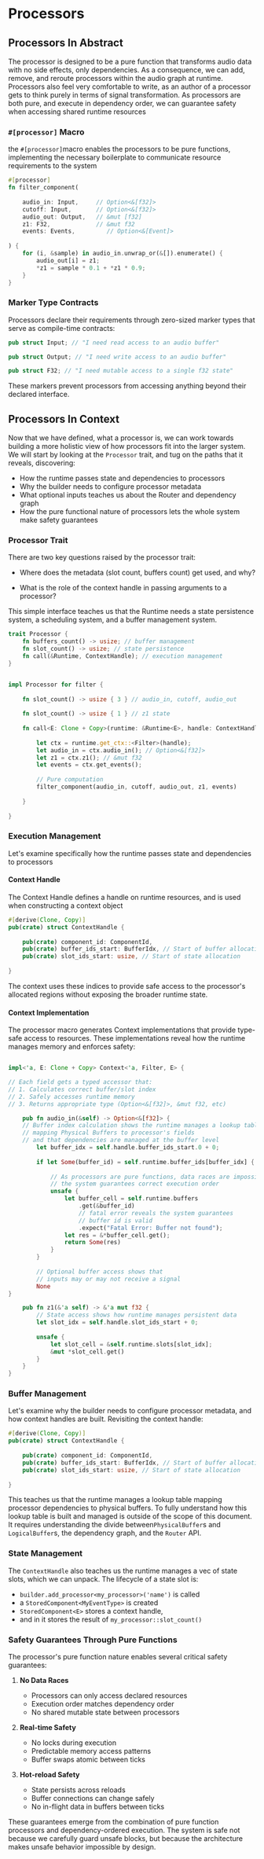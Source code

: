 # Processors

## Processors In Abstract

The processor is designed to be a pure function that transforms audio data with no side effects, only dependencies. As a consequence, we can add, remove, and reroute processors within the audio graph at runtime. Processors also feel very comfortable to write, as an author of a processor gets to think purely in terms of signal transformation. As processors are both pure, and execute in dependency order, we can guarantee safety when accessing shared runtime resources

### `#[processor]` Macro

the `#[processor]`macro enables the processors to be pure functions, implementing the necessary boilerplate to communicate resource requirements to the system

```rust
#[processor]
fn filter_component(
	
	audio_in: Input,     // Option<&[f32]>
	cutoff: Input,       // Option<&[f32]>
	audio_out: Output,   // &mut [f32]
	z1: F32,             // &mut f32
	events: Events,         // Option<&[Event]>
	
) { 
	for (i, &sample) in audio_in.unwrap_or(&[]).enumerate() {
		audio_out[i] = z1;
		*z1 = sample * 0.1 + *z1 * 0.9;
	}
}
```
### Marker Type Contracts

Processors declare their requirements through zero-sized marker types that serve as compile-time contracts:

```rust
pub struct Input; // "I need read access to an audio buffer"

pub struct Output; // "I need write access to an audio buffer"

pub struct F32; // "I need mutable access to a single f32 state"
```

These markers prevent processors from accessing anything beyond their declared interface.

## Processors In Context

Now that we have defined, what a processor is, we can work towards building a more holistic view of how processors fit into the larger system. We will start by looking at the `Processor` trait, and tug on the paths that it reveals, discovering:

- How the runtime passes state and dependencies to processors
- Why the builder needs to configure processor metadata 
- What optional inputs teaches us about the Router and dependency graph
- How the pure functional nature of processors lets the whole system make safety guarantees

### Processor Trait

There are two key questions raised by the processor trait:

- Where does the metadata (slot count, buffers count) get used, and why?

- What is the role of the context handle in passing arguments to a processor?

This simple interface teaches us that the Runtime needs a state persistence system, a scheduling system, and a buffer management system. 

```rust
trait Processor {
	fn buffers_count() -> usize; // buffer management
	fn slot_count() -> usize; // state persistence
	fn call(&Runtime, ContextHandle); // execution management
}
```

```rust

impl Processor for filter {
	
	fn slot_count() -> usize { 3 } // audio_in, cutoff, audio_out
	
	fn slot_count() -> usize { 1 } // z1 state
	
	fn call<E: Clone + Copy>(runtime: &Runtime<E>, handle: ContextHandle) {
		
		let ctx = runtime.get_ctx::<Filter>(handle);
		let audio_in = ctx.audio_in(); // Option<&[f32]>
		let z1 = ctx.z1(); // &mut f32
		let events = ctx.get_events();
		
		// Pure computation
		filter_component(audio_in, cutoff, audio_out, z1, events)
		
	}
	
}
```

### Execution Management
Let's examine specifically how the runtime passes state and dependencies to processors
#### Context Handle
The Context Handle defines a handle on runtime resources, and is used when constructing a context object

```rust
#[derive(Clone, Copy)]
pub(crate) struct ContextHandle {
	
	pub(crate) component_id: ComponentId,
	pub(crate) buffer_ids_start: BufferIdx, // Start of buffer allocation
	pub(crate) slot_ids_start: usize, // Start of state allocation
	
}
```
The context uses these indices to provide safe access to the processor's allocated regions without exposing the broader runtime state.

#### Context Implementation

The processor macro generates Context implementations that provide type-safe access to resources. These implementations reveal how the runtime manages memory and enforces safety:

```rust

impl<'a, E: Clone + Copy> Context<'a, Filter, E> {

// Each field gets a typed accessor that:
// 1. Calculates correct buffer/slot index
// 2. Safely accesses runtime memory
// 3. Returns appropriate type (Option<&[f32]>, &mut f32, etc)

	pub fn audio_in(&self) -> Option<&[f32]> {
	// Buffer index calculation shows the runtime manages a lookup table
	// mapping Physical Buffers to processor's fields
	// and that dependencies are managed at the buffer level
		let buffer_idx = self.handle.buffer_ids_start.0 + 0;
		
		if let Some(buffer_id) = self.runtime.buffer_ids[buffer_idx] {
			
			// As processors are pure functions, data races are impossible
			// the system guarantees correct execution order
			unsafe {
				let buffer_cell = self.runtime.buffers
					.get(&buffer_id)
					// fatal error reveals the system guarantees
					// buffer id is valid
					.expect("Fatal Error: Buffer not found");
				let res = &*buffer_cell.get();
				return Some(res)
			}
		}
		
		// Optional buffer access shows that
		// inputs may or may not receive a signal
		None
}

	pub fn z1(&'a self) -> &'a mut f32 {
		// State access shows how runtime manages persistent data
		let slot_idx = self.handle.slot_ids_start + 0;
		
		unsafe {
			let slot_cell = &self.runtime.slots[slot_idx];
			&mut *slot_cell.get()
		}
	}
}

```

### Buffer Management 
Let's examine why the builder needs to configure processor metadata, and how context handles are built. Revisiting the context handle:
```rust
#[derive(Clone, Copy)]
pub(crate) struct ContextHandle {
	
	pub(crate) component_id: ComponentId,
	pub(crate) buffer_ids_start: BufferIdx, // Start of buffer allocation
	pub(crate) slot_ids_start: usize, // Start of state allocation
	
}
```
This teaches us that the runtime manages a lookup table mapping processor dependencies to physical buffers. To fully understand how this lookup table is built and managed is outside of the scope of this document. It requires understanding the divide between`PhysicalBuffer`s and `LogicalBuffer`s, the dependency graph, and the `Router` API.

### State Management
The `ContextHandle` also teaches us the runtime manages a vec of state slots, which we can unpack. The lifecycle of a state slot is:
- `builder.add_processor<my_processor>('name')` is called
- a `StoredComponent<MyEventType>` is created
- `StoredComponent<E>`  stores  a context handle,
- and in it stores the result of `my_processor::slot_count()`

### Safety Guarantees Through Pure Functions

The processor's pure function nature enables several critical safety guarantees:

1. **No Data Races**
	- Processors can only access declared resources
	- Execution order matches dependency order
	- No shared mutable state between processors

2. **Real-time Safety**
	- No locks during execution
	- Predictable memory access patterns
	- Buffer swaps atomic between ticks

3. **Hot-reload Safety**
	- State persists across reloads
	- Buffer connections can change safely
	- No in-flight data in buffers between ticks

These guarantees emerge from the combination of pure function processors and dependency-ordered execution. The system is safe not because we carefully guard unsafe blocks, but because the architecture makes unsafe behavior impossible by design.